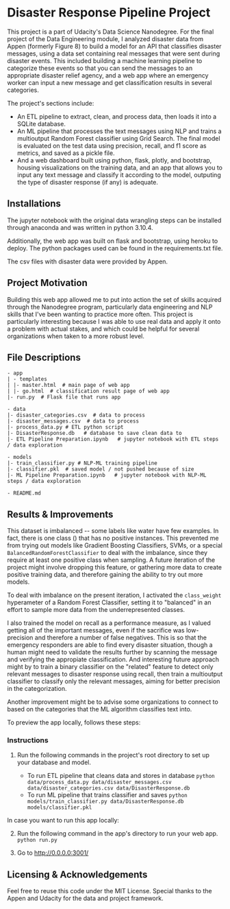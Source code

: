 # Disaster Response Pipeline Project

This project is a part of Udacity's Data Science Nanodegree. For the final project of the Data Engineering module, I analyzed disaster data from Appen (formerly Figure 8) to build a model for an API that classifies disaster messages, using a data set containing real messages that were sent during disaster events. This included building a machine learning pipeline to categorize these events so that you can send the messages to an appropriate disaster relief agency, and a web app where an emergency worker can input a new message and get classification results in several categories.

The project's sections include:

- An ETL pipeline to extract, clean, and process data, then loads it into a SQLite database.
- An ML pipeline that processes the text messages using NLP and trains a multioutput Random Forest classifier using Grid Search. The final model is evaluated on the test data using precision, recall, and f1 score as metrics, and saved as a pickle file.
- And a web dashboard built using python, flask, plotly, and bootstrap, housing visualizations on the training data, and an app that allows you to input any text message and classify it according to the model, outputing the type of disaster response (if any) is adequate.


## Installations

The jupyter notebook with the original data wrangling steps can be installed through anaconda and was written in python 3.10.4.

Additionally, the web app was built on flask and bootstrap, using heroku to deploy. The python packages used can be found in the requirements.txt file.

The csv files with disaster data were provided by Appen.

## Project Motivation
Building this web app allowed me to put into action the set of skills acquired through the Nanodegree program, particularly data engineering and NLP skills that I've been wanting to practice more often. This project is particularly interesting because I was able to use real data and apply it onto a problem with actual stakes, and which could be helpful for several organizations when taken to a more robust level.

## File Descriptions

```
- app
| - templates
| |- master.html  # main page of web app
| |- go.html  # classification result page of web app
|- run.py  # Flask file that runs app

- data
|- disaster_categories.csv  # data to process
|- disaster_messages.csv  # data to process
|- process_data.py # ETL python script
|- DisasterResponse.db   # database to save clean data to
|- ETL Pipeline Preparation.ipynb   # jupyter notebook with ETL steps / data exploration

- models
|- train_classifier.py # NLP-ML training pipeline
|- classifier.pkl  # saved model / not pushed because of size
|- ML Pipeline Preparation.ipynb   # jupyter notebook with NLP-ML steps / data exploration

- README.md
```
## Results & Improvements

This dataset is imbalanced -- some labels like water have few examples. In fact, there is one class () that has no positive instances. This prevented me from trying out models like Gradient Boosting Classifiers, SVMs, or a special `BalancedRandomForestClassifier` to deal with the imbalance, since they require at least one positive class when sampling. A future iteration of the project might involve dropping this feature, or gathering more data to create positive training data, and therefore gaining the ability to try out more models.

To deal with imbalance on the present iteration, I activated the `class_weight` hyperameter of a Random Forest Classifier, setting it to "balanced" in an effort to sample more data from the underrepresented classes.

I also trained the model on recall as a performance measure, as I valued getting all of the important messages, even if the sacrifice was low-precision and therefore a number of false negatives. This is so that the emergency responders are able to find every disaster situation, though a human might need to validate the results further by scanning the message and verifying the appropiate classification. And interesting future approach might by to train a binary classifier on the "related" feature to detect only relevant messages to disaster response using recall, then train a multioutput classifier to classify only the relevant messages, aiming for better precision in the categorization.

Another improvement might be to advise some organizations to connect to based on the categories that the ML algorithm classifies text into.

To preview the app locally, follows these steps:

### Instructions
1. Run the following commands in the project's root directory to set up your database and model.

    - To run ETL pipeline that cleans data and stores in database
        `python data/process_data.py data/disaster_messages.csv data/disaster_categories.csv data/DisasterResponse.db`
    - To run ML pipeline that trains classifier and saves
        `python models/train_classifier.py data/DisasterResponse.db models/classifier.pkl`

In case you want to run this app locally:

2. Run the following command in the app's directory to run your web app.
    `python run.py`

3. Go to http://0.0.0.0:3001/

## Licensing & Acknowledgements
Feel free to reuse this code under the MIT License. Special thanks to the Appen and Udacity for the data and project framework.

